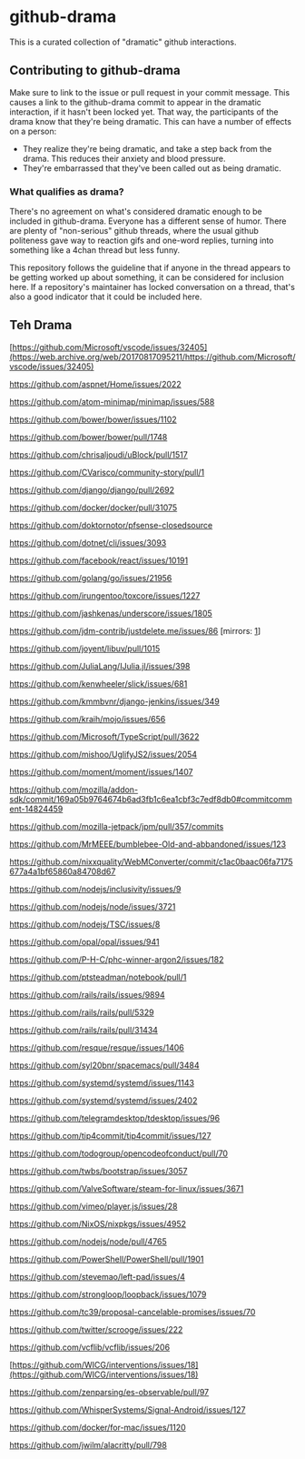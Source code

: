 # github-drama

This is a curated collection of "dramatic" github interactions.

## Contributing to github-drama

Make sure to link to the issue or pull request in your commit message. This causes
a link to the github-drama commit to appear in the dramatic interaction, if it
hasn't been locked yet. That way, the participants of the drama know that they're
being dramatic. This can have a number of effects on a person:

* They realize they're being dramatic, and take a step back from the drama. This
  reduces their anxiety and blood pressure.
* They're embarrassed that they've been called out as being dramatic.

### What qualifies as drama?
There's no agreement on what's considered dramatic enough to be included
in github-drama. Everyone has a different sense of humor. There are plenty
of "non-serious" github threads, where the usual github politeness gave
way to reaction gifs and one-word replies, turning into something like a
4chan thread but less funny.

This repository follows the guideline that if anyone in the thread appears to
be getting worked up about something, it can be considered for inclusion here.
If a repository's maintainer has locked conversation on a thread, that's also
a good indicator that it could be included here.

## Teh Drama

[https://github.com/Microsoft/vscode/issues/32405](https://web.archive.org/web/20170817095211/https://github.com/Microsoft/vscode/issues/32405)

https://github.com/aspnet/Home/issues/2022

https://github.com/atom-minimap/minimap/issues/588

https://github.com/bower/bower/issues/1102

https://github.com/bower/bower/pull/1748

https://github.com/chrisaljoudi/uBlock/pull/1517

https://github.com/CVarisco/community-story/pull/1

https://github.com/django/django/pull/2692

https://github.com/docker/docker/pull/31075

https://github.com/doktornotor/pfsense-closedsource

https://github.com/dotnet/cli/issues/3093

https://github.com/facebook/react/issues/10191

https://github.com/golang/go/issues/21956

https://github.com/irungentoo/toxcore/issues/1227

https://github.com/jashkenas/underscore/issues/1805

https://github.com/jdm-contrib/justdelete.me/issues/86 [mirrors: [1](https://archive.fo/DNf2M)]

https://github.com/joyent/libuv/pull/1015

https://github.com/JuliaLang/IJulia.jl/issues/398

https://github.com/kenwheeler/slick/issues/681

https://github.com/kmmbvnr/django-jenkins/issues/349

https://github.com/kraih/mojo/issues/656

https://github.com/Microsoft/TypeScript/pull/3622

https://github.com/mishoo/UglifyJS2/issues/2054

https://github.com/moment/moment/issues/1407

https://github.com/mozilla/addon-sdk/commit/169a05b9764674b6ad3fb1c6ea1cbf3c7edf8db0#commitcomment-14824459

https://github.com/mozilla-jetpack/jpm/pull/357/commits

https://github.com/MrMEEE/bumblebee-Old-and-abbandoned/issues/123

https://github.com/nixxquality/WebMConverter/commit/c1ac0baac06fa7175677a4a1bf65860a84708d67

https://github.com/nodejs/inclusivity/issues/9

https://github.com/nodejs/node/issues/3721

https://github.com/nodejs/TSC/issues/8

https://github.com/opal/opal/issues/941

https://github.com/P-H-C/phc-winner-argon2/issues/182

https://github.com/ptsteadman/notebook/pull/1

https://github.com/rails/rails/issues/9894

https://github.com/rails/rails/pull/5329

https://github.com/rails/rails/pull/31434

https://github.com/resque/resque/issues/1406

https://github.com/syl20bnr/spacemacs/pull/3484

https://github.com/systemd/systemd/issues/1143

https://github.com/systemd/systemd/issues/2402

https://github.com/telegramdesktop/tdesktop/issues/96

https://github.com/tip4commit/tip4commit/issues/127

https://github.com/todogroup/opencodeofconduct/pull/70

https://github.com/twbs/bootstrap/issues/3057

https://github.com/ValveSoftware/steam-for-linux/issues/3671

https://github.com/vimeo/player.js/issues/28

https://github.com/NixOS/nixpkgs/issues/4952

https://github.com/nodejs/node/pull/4765

https://github.com/PowerShell/PowerShell/pull/1901

https://github.com/stevemao/left-pad/issues/4

https://github.com/strongloop/loopback/issues/1079

https://github.com/tc39/proposal-cancelable-promises/issues/70

https://github.com/twitter/scrooge/issues/222

https://github.com/vcflib/vcflib/issues/206

[https://github.com/WICG/interventions/issues/18](https://github.com/WICG/interventions/issues/18)

https://github.com/zenparsing/es-observable/pull/97

https://github.com/WhisperSystems/Signal-Android/issues/127

https://github.com/docker/for-mac/issues/1120

https://github.com/jwilm/alacritty/pull/798
